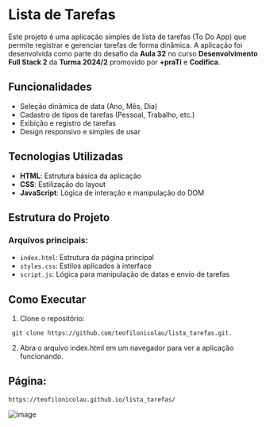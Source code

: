 # Lista de Tarefas

Este projeto é uma aplicação simples de lista de tarefas (To Do App) que permite registrar e gerenciar tarefas de forma dinâmica. A aplicação foi desenvolvida como parte do desafio da **Aula 32** no curso **Desenvolvimento Full Stack 2** da **Turma 2024/2** promovido por **+praTi** e **Codifica**.

## Funcionalidades

- Seleção dinâmica de data (Ano, Mês, Dia)
- Cadastro de tipos de tarefas (Pessoal, Trabalho, etc.)
- Exibição e registro de tarefas
- Design responsivo e simples de usar

## Tecnologias Utilizadas

- **HTML**: Estrutura básica da aplicação
- **CSS**: Estilização do layout
- **JavaScript**: Lógica de interação e manipulação do DOM

## Estrutura do Projeto

### Arquivos principais:
- `index.html`: Estrutura da página principal
- `styles.css`: Estilos aplicados à interface
- `script.js`: Lógica para manipulação de datas e envio de tarefas

## Como Executar
  1. Clone o repositório:
   ```
    git clone https://github.com/teofilonicolau/lista_tarefas.git.
   ```
 2. Abra o arquivo index.html em um navegador para ver a aplicação funcionando.

## Página:
  ```
  https://teofilonicolau.github.io/lista_tarefas/
 ```
![image](https://github.com/user-attachments/assets/26f0b24c-42ed-4ce1-b57e-6fed67176722)



  

